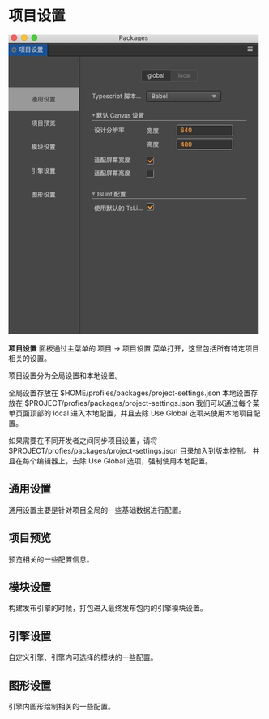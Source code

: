 # 项目设置

![main](index/main.jpg)

**项目设置** 面板通过主菜单的 项目 -> 项目设置 菜单打开，这里包括所有特定项目相关的设置。

项目设置分为全局设置和本地设置。

全局设置存放在 $HOME/profiles/packages/project-settings.json
本地设置存放在 $PROJECT/profies/packages/project-settings.json
我们可以通过每个菜单页面顶部的 local 进入本地配置，并且去除 Use Global 选项来使用本地项目配置。

如果需要在不同开发者之间同步项目设置，请将 $PROJECT/profies/packages/project-settings.json 目录加入到版本控制。
并且在每个编辑器上，去除 Use Global 选项，强制使用本地配置。

## 通用设置

通用设置主要是针对项目全局的一些基础数据进行配置。

## 项目预览

预览相关的一些配置信息。

## 模块设置

构建发布引擎的时候，打包进入最终发布包内的引擎模块设置。

## 引擎设置

自定义引擎、引擎内可选择的模块的一些配置。

## 图形设置

引擎内图形绘制相关的一些配置。

